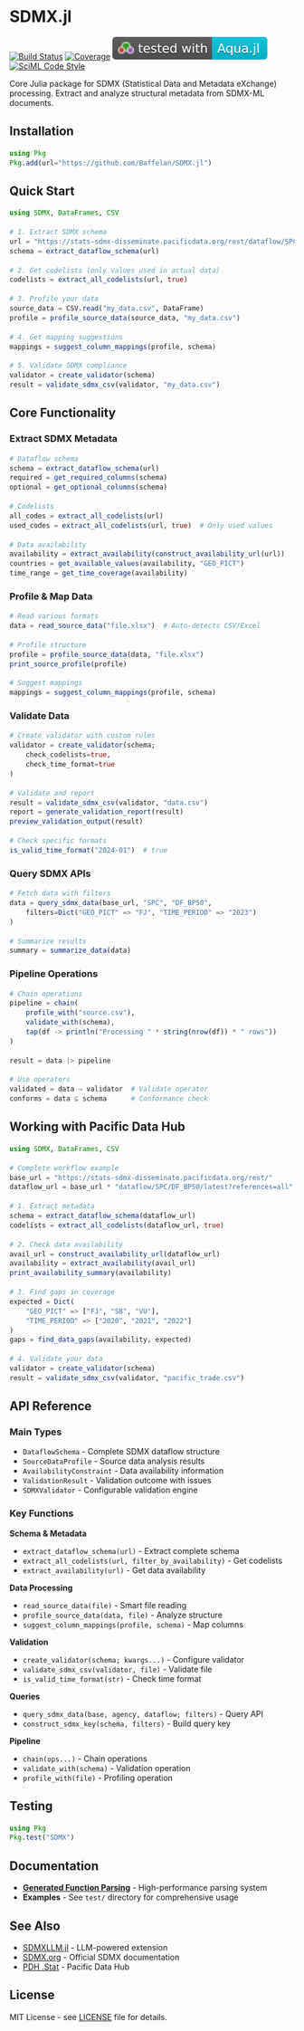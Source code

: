 # SDMX.jl

[![Build Status](https://github.com/Baffelan/SDMX.jl/workflows/CI/badge.svg)](https://github.com/Baffelan/SDMX.jl/actions/workflows/CI.yml)
[![Coverage](https://codecov.io/gh/Baffelan/SDMX.jl/branch/main/graph/badge.svg)](https://codecov.io/gh/Baffelan/SDMX.jl)
[![Aqua](https://raw.githubusercontent.com/JuliaTesting/Aqua.jl/master/badge.svg)](https://github.com/JuliaTesting/Aqua.jl)
[![SciML Code Style](https://img.shields.io/static/v1?label=code%20style&message=SciML&color=9558b2&labelColor=389826)](https://github.com/SciML/SciMLStyle)

Core Julia package for SDMX (Statistical Data and Metadata eXchange) processing. Extract and analyze structural metadata from SDMX-ML documents.

## Installation

```julia
using Pkg
Pkg.add(url="https://github.com/Baffelan/SDMX.jl")
```

## Quick Start

```julia
using SDMX, DataFrames, CSV

# 1. Extract SDMX schema
url = "https://stats-sdmx-disseminate.pacificdata.org/rest/dataflow/SPC/DF_BP50/latest?references=all"
schema = extract_dataflow_schema(url)

# 2. Get codelists (only values used in actual data)
codelists = extract_all_codelists(url, true)

# 3. Profile your data
source_data = CSV.read("my_data.csv", DataFrame)
profile = profile_source_data(source_data, "my_data.csv")

# 4. Get mapping suggestions
mappings = suggest_column_mappings(profile, schema)

# 5. Validate SDMX compliance
validator = create_validator(schema)
result = validate_sdmx_csv(validator, "my_data.csv")
```

## Core Functionality

### Extract SDMX Metadata
```julia
# Dataflow schema
schema = extract_dataflow_schema(url)
required = get_required_columns(schema)
optional = get_optional_columns(schema)

# Codelists
all_codes = extract_all_codelists(url)
used_codes = extract_all_codelists(url, true)  # Only used values

# Data availability
availability = extract_availability(construct_availability_url(url))
countries = get_available_values(availability, "GEO_PICT")
time_range = get_time_coverage(availability)
```

### Profile & Map Data
```julia
# Read various formats
data = read_source_data("file.xlsx")  # Auto-detects CSV/Excel

# Profile structure
profile = profile_source_data(data, "file.xlsx")
print_source_profile(profile)

# Suggest mappings
mappings = suggest_column_mappings(profile, schema)
```

### Validate Data
```julia
# Create validator with custom rules
validator = create_validator(schema; 
    check_codelists=true,
    check_time_format=true
)

# Validate and report
result = validate_sdmx_csv(validator, "data.csv")
report = generate_validation_report(result)
preview_validation_output(result)

# Check specific formats
is_valid_time_format("2024-01")  # true
```

### Query SDMX APIs
```julia
# Fetch data with filters
data = query_sdmx_data(base_url, "SPC", "DF_BP50",
    filters=Dict("GEO_PICT" => "FJ", "TIME_PERIOD" => "2023")
)

# Summarize results
summary = summarize_data(data)
```

### Pipeline Operations
```julia
# Chain operations
pipeline = chain(
    profile_with("source.csv"),
    validate_with(schema),
    tap(df -> println("Processing " * string(nrow(df)) * " rows"))
)

result = data |> pipeline

# Use operators
validated = data ⇒ validator  # Validate operator
conforms = data ⊆ schema      # Conformance check
```

## Working with Pacific Data Hub

```julia
using SDMX, DataFrames, CSV

# Complete workflow example
base_url = "https://stats-sdmx-disseminate.pacificdata.org/rest/"
dataflow_url = base_url * "dataflow/SPC/DF_BP50/latest?references=all"

# 1. Extract metadata
schema = extract_dataflow_schema(dataflow_url)
codelists = extract_all_codelists(dataflow_url, true)

# 2. Check data availability
avail_url = construct_availability_url(dataflow_url)
availability = extract_availability(avail_url)
print_availability_summary(availability)

# 3. Find gaps in coverage
expected = Dict(
    "GEO_PICT" => ["FJ", "SB", "VU"],
    "TIME_PERIOD" => ["2020", "2021", "2022"]
)
gaps = find_data_gaps(availability, expected)

# 4. Validate your data
validator = create_validator(schema)
result = validate_sdmx_csv(validator, "pacific_trade.csv")
```

## API Reference

### Main Types
- `DataflowSchema` - Complete SDMX dataflow structure
- `SourceDataProfile` - Source data analysis results  
- `AvailabilityConstraint` - Data availability information
- `ValidationResult` - Validation outcome with issues
- `SDMXValidator` - Configurable validation engine

### Key Functions

**Schema & Metadata**
- `extract_dataflow_schema(url)` - Extract complete schema
- `extract_all_codelists(url, filter_by_availability)` - Get codelists
- `extract_availability(url)` - Get data availability

**Data Processing**
- `read_source_data(file)` - Smart file reading
- `profile_source_data(data, file)` - Analyze structure
- `suggest_column_mappings(profile, schema)` - Map columns

**Validation**
- `create_validator(schema; kwargs...)` - Configure validator
- `validate_sdmx_csv(validator, file)` - Validate file
- `is_valid_time_format(str)` - Check time format

**Queries**
- `query_sdmx_data(base, agency, dataflow; filters)` - Query API
- `construct_sdmx_key(schema, filters)` - Build query key

**Pipeline**
- `chain(ops...)` - Chain operations
- `validate_with(schema)` - Validation operation
- `profile_with(file)` - Profiling operation

## Testing

```julia
using Pkg
Pkg.test("SDMX")
```

## Documentation

- **[Generated Function Parsing](docs/GENERATED_PARSING.md)** - High-performance parsing system
- **Examples** - See `test/` directory for comprehensive usage

## See Also

- [SDMXLLM.jl](https://github.com/Baffelan/SDMXLLM.jl) - LLM-powered extension
- [SDMX.org](https://sdmx.org) - Official SDMX documentation
- [PDH .Stat](https://stats.pacificdata.org) - Pacific Data Hub

## License

MIT License - see [LICENSE](LICENSE) file for details.
